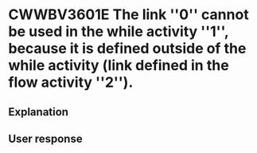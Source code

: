 # CWWBV3601E The link ''0'' cannot be used in the while activity ''1'', because it is defined outside of the while activity (link defined in the flow activity ''2'').

## Explanation

## User response